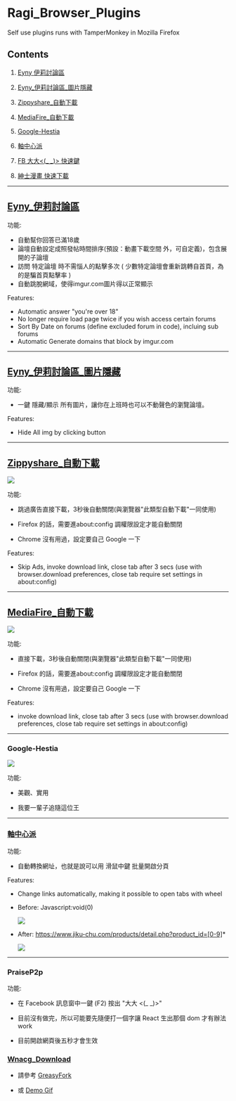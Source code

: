 # Ragi_Browser_Plugins

Self use plugins runs with TamperMonkey in Mozilla Firefox

## Contents

1. [Eyny 伊莉討論區](#Eyny_伊莉討論區)

2. [Eyny_伊莉討論區_圖片隱藏](#Eyny_伊莉討論區_圖片隱藏)

3. [Zippyshare_自動下載](#Zippyshare_自動下載)

4. [MediaFire_自動下載](#MediaFire_自動下載)

5. [Google-Hestia](#Google-Hestia)

6. [軸中心派](#軸中心派)

7. [FB 大大<(_ _)> 快速鍵](#PraiseP2p)

8. [紳士漫畫 快速下載](#Wnacg_Download)

---

## [Eyny_伊莉討論區](https://greasyfork.org/zh-TW/scripts/27675-eyny)

功能:

* 自動幫你回答已滿18歲
* 論壇自動設定成照發帖時間排序(預設：動畫下載空間 外，可自定義)，包含展開的子論壇
* 訪問 特定論壇 時不需惱人的點擊多次 ( 少數特定論壇會重新跳轉自首頁，為的是騙首頁點擊率 )
* 自動跳脫網域，使得imgur.com圖片得以正常顯示

Features:

* Automatic answer "you're over 18"
* No longer require load page twice if you wish access certain forums
* Sort By Date on forums (define excluded forum in code), incluing sub forums 
* Automatic Generate domains that block by imgur.com

---

## [Eyny_伊莉討論區_圖片隱藏](https://greasyfork.org/zh-TW/scripts/27739-eyny-imggreaseFork)

功能:

* 一鍵 隱藏/顯示 所有圖片，讓你在上班時也可以不動聲色的瀏覽論壇。

Features:

* Hide All img by clicking button

---

## [Zippyshare_自動下載](https://greasyfork.org/zh-TW/scripts/27823-zippyshare)

![](https://i.imgur.com/OwKOIkz.gif)

功能:

* 跳過廣告直接下載，3秒後自動關閉(與瀏覽器"此類型自動下載"一同使用)

* Firefox 的話，需要進about:config 調權限設定才能自動關閉

* Chrome 沒有用過，設定要自己 Google 一下

Features:

* Skip Ads, invoke download link, close tab after 3 secs (use with browser.download preferences, close tab require set settings in about:config)

---

## [MediaFire_自動下載](https://greasyfork.org/zh-TW/scripts/377279-mediafire)

![](https://i.imgur.com/QZCVwU1.gif)

功能:

* 直接下載，3秒後自動關閉(與瀏覽器"此類型自動下載"一同使用)

* Firefox 的話，需要進about:config 調權限設定才能自動關閉

* Chrome 沒有用過，設定要自己 Google 一下

Features:

* invoke download link, close tab after 3 secs (use with browser.download preferences, close tab require set settings in about:config)

---

### Google-Hestia

![](http://i.imgur.com/UHZjUUw.png)


功能:

* 美觀、實用

* 我要一輩子追隨這位王

--- 

### [軸中心派](https://greasyfork.org/zh-TW/scripts/369293-jiku-chu-products)

功能:

* 自動轉換網址，也就是說可以用 滑鼠中鍵 批量開啟分頁

Features:

* Change links automatically, making it possible to open tabs with wheel

* Before: Javascript:void(0)

    ![](https://i.imgur.com/UYIl1oO.jpg)

* After: https://www.jiku-chu.com/products/detail.php?product_id=[0-9]*

    ![](https://i.imgur.com/n5L2UmY.jpg)

---

### PraiseP2p

功能:

* 在 Facebook 訊息窗中一鍵 (F2) 按出 "大大 <(_ _)>"

* 目前沒有做完，所以可能要先隨便打一個字讓 React 生出那個 dom 才有辦法work

* 目前開啟網頁後五秒才會生效

### [Wnacg_Download](https://greasyfork.org/zh-TW/scripts/382471-wnacgdownload)

* 請參考 [GreasyFork](https://greasyfork.org/zh-TW/scripts/382471-wnacgdownload)

* 或 [Demo Gif](https://i.imgur.com/7uxkEPb.gif)